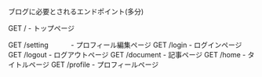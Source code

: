 ブログに必要とされるエンドポイント(多分)

GET /  - トップページ

GET /setting　　　 - プロフィール編集ページ
GET /login        - ログインページ
GET /logout       - ログアウトページ
GET /document     - 記事ページ
GET /home         - タイトルページ
GET /profile      - プロフィールページ
